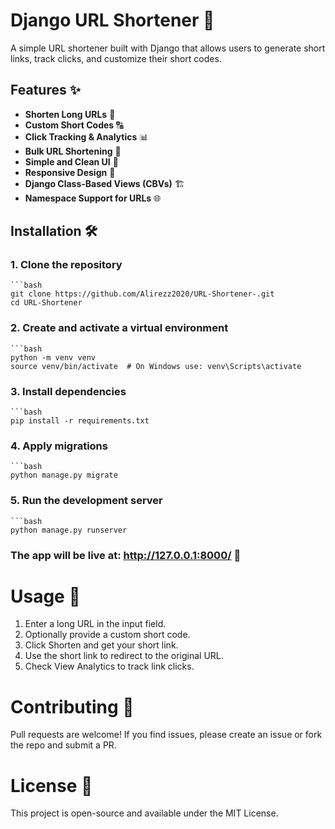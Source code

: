 # Django URL Shortener 🔗

A simple URL shortener built with Django that allows users to generate short links, track clicks, and customize their short codes.

## Features ✨
- **Shorten Long URLs** 📏
- **Custom Short Codes** 🔠
- **Click Tracking & Analytics** 📊
- **Bulk URL Shortening** 🚀
- **Simple and Clean UI** 🎨
- **Responsive Design** 📱
- **Django Class-Based Views (CBVs)** 🏗️
- **Namespace Support for URLs** 🌐

## Installation 🛠️

### 1. Clone the repository
    ```bash
    git clone https://github.com/Alirezz2020/URL-Shortener-.git
    cd URL-Shortener

### 2. Create and activate a virtual environment
    ```bash
    python -m venv venv
    source venv/bin/activate  # On Windows use: venv\Scripts\activate

### 3. Install dependencies
    ```bash
    pip install -r requirements.txt
### 4. Apply migrations
    ```bash
    python manage.py migrate
### 5. Run the development server
    ```bash
    python manage.py runserver
### The app will be live at: http://127.0.0.1:8000/ 🎉

# Usage 🚦


1. Enter a long URL in the input field.
2. Optionally provide a custom short code.
3. Click Shorten and get your short link.
4. Use the short link to redirect to the original URL.
5. Check View Analytics to track link clicks.

# Contributing 🤝
Pull requests are welcome! If you find issues, please create an issue or fork the repo and submit a PR.

# License 📜
This project is open-source and available under the MIT License.

